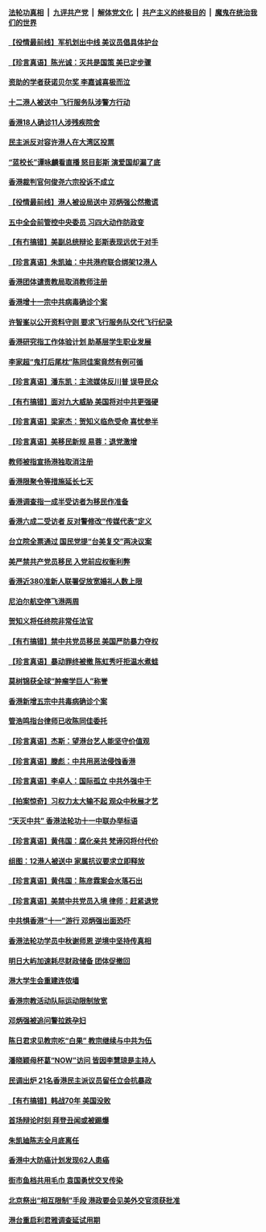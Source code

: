 

####  [法轮功真相](../../../../basic/blob/master/README.md?t=10111002) &nbsp;|&nbsp; [九评共产党](../../../../9ping.md/blob/master/README.md?t=10111002) &nbsp;|&nbsp; [解体党文化](../../../../jtdwh.md/blob/master/README.md?t=10111002)  &nbsp;|&nbsp; [共产主义的终极目的](../../../../gczydzjmd.md/blob/master/README.md?t=10111002) &nbsp;|&nbsp; [魔鬼在统治我们的世界](../../../../mgztzwmdsj.md/blob/master/README.md?t=10111002) 

#### [【役情最前线】军机划出中线 美议员倡具体护台](../pages/nsc415/n12465505.md?t=10111002) 

#### [【珍言真语】陈光诚：灭共是国策 美已定步骤](../pages/nsc415/n12464658.md?t=10111002) 

#### [资助的学者获诺贝尔奖 李嘉诚喜极而泣](../pages/nsc415/n12464848.md?t=10111002) 

#### [十二港人被送中 飞行服务队涉警方行动](../pages/nsc415/n12463569.md?t=10111002) 

#### [香港18人确诊11人涉残疾院舍](../pages/nsc415/n12463548.md?t=10111002) 

#### [民主派反对容许港人在大湾区投票](../pages/nsc415/n12463544.md?t=10111002) 

#### [“蓝校长”谭咏麟看直播 怒目彭斯 演爱国却漏了底](../pages/nsc415/n12463537.md?t=10111002) 

#### [香港裁判官何俊尧六宗投诉不成立](../pages/nsc415/n12463515.md?t=10111002) 

#### [【役情最前线】港人被设局送中 邓炳强公然撒谎](../pages/nsc415/n12462741.md?t=10111002) 

#### [五中全会前管控中央委员 习四大动作防政变](../pages/nsc415/n12463114.md?t=10111002) 

#### [【有冇搞错】美副总统辩论 彭斯表现远优于对手](../pages/nsc415/n12462492.md?t=10111002) 

#### [【珍言真语】朱凯廸：中共港府联合绑架12港人](../pages/nsc415/n12462104.md?t=10111002) 

#### [香港团体谴责教局取消教师注册](../pages/nsc415/n12460767.md?t=10111002) 

#### [香港增十一宗中共病毒确诊个案](../pages/nsc415/n12460758.md?t=10111002) 

#### [许智峯以公开资料守则 要求飞行服务队交代飞行纪录](../pages/nsc415/n12460751.md?t=10111002) 

#### [香港研究指工作体验计划 助基层学生职业发展](../pages/nsc415/n12460730.md?t=10111002) 

#### [李家超“鬼打后尾枕”陈同佳案竟然有例可循](../pages/nsc415/n12460706.md?t=10111002) 

#### [【珍言真语】潘东凯：主流媒体反川普 误导民众](../pages/nsc415/n12459961.md?t=10111002) 

#### [【有冇搞错】面对九大威胁 美国将对中共更强硬](../pages/nsc415/n12459873.md?t=10111002) 

#### [【珍言真语】梁家杰：贺知义临危受命 喜忧参半](../pages/nsc415/n12459514.md?t=10111002) 

#### [【珍言真语】美移民新规 易蓉：退党激增](../pages/nsc415/n12458480.md?t=10111002) 

#### [教师被指宣扬港独取消注册](../pages/nsc415/n12458495.md?t=10111002) 

#### [香港限聚令等措施延长七天](../pages/nsc415/n12458454.md?t=10111002) 

#### [香港调查指一成半受访者为移民作准备](../pages/nsc415/n12458444.md?t=10111002) 

#### [香港六成二受访者 反对警修改“传媒代表”定义](../pages/nsc415/n12458436.md?t=10111002) 

#### [台立院全票通过 国民党提“台美复交”两决议案](../pages/nsc415/n12458427.md?t=10111002) 

#### [美严禁共产党员移民 入党前应权衡利弊](../pages/nsc415/n12458422.md?t=10111002) 

#### [香港近380准新人联署促放宽婚礼人数上限](../pages/nsc415/n12456004.md?t=10111002) 

#### [尼泊尔航空停飞港两周](../pages/nsc415/n12455983.md?t=10111002) 

#### [贺知义将任终院非常任法官](../pages/nsc415/n12455935.md?t=10111002) 

#### [【有冇搞错】禁中共党员移民 美国严防暴力夺权](../pages/nsc415/n12455228.md?t=10111002) 

#### [【珍言真语】暴动罪终被撤 陈虹秀吁拒温水煮蛙](../pages/nsc415/n12454468.md?t=10111002) 

#### [莫树锦获全球“肿瘤学巨人”称誉](../pages/nsc415/n12453121.md?t=10111002) 

#### [香港新增五宗中共毒病确诊个案](../pages/nsc415/n12453085.md?t=10111002) 

#### [管浩鸣指台律师已收陈同佳委托](../pages/nsc415/n12452999.md?t=10111002) 

#### [【珍言真语】杰斯：望港台艺人能坚守价值观](../pages/nsc415/n12449043.md?t=10111002) 

#### [【珍言真语】滕彪：中共用恶法侵蚀香港](../pages/nsc415/n12444721.md?t=10111002) 

#### [【珍言真语】李卓人：国际孤立 中共外强中干](../pages/nsc415/n12447846.md?t=10111002) 

#### [【拍案惊奇】习权力太大输不起 观众中秋展才艺](../pages/nsc415/n12446816.md?t=10111002) 

#### [“天灭中共” 香港法轮功十一中联办举标语](../pages/nsc415/n12445032.md?t=10111002) 

#### [【珍言真语】黄伟国：腐化亲共 梵谛冈将付代价](../pages/nsc415/n12444894.md?t=10111002) 

#### [组图：12港人被送中 家属抗议要求立即释放](../pages/nsc415/n12443830.md?t=10111002) 

#### [【珍言真语】黄伟国：陈彦霖案会水落石出](../pages/nsc415/n12439340.md?t=10111002) 

#### [【珍言真语】美禁中共党员入境 律师：赶紧退党](../pages/nsc415/n12442283.md?t=10111002) 

#### [中共惧香港“十一”游行 邓炳强出面恐吓](../pages/nsc415/n12440600.md?t=10111002) 

#### [香港法轮功学员中秋谢师恩 逆境中坚持传真相](../pages/nsc415/n12440475.md?t=10111002) 

#### [明日大屿加速耗尽财政储备 团体促撤回](../pages/nsc415/n12440742.md?t=10111002) 

#### [港大学生会重建连侬墙](../pages/nsc415/n12440746.md?t=10111002) 

#### [香港宗教活动队际运动限制放宽](../pages/nsc415/n12440734.md?t=10111002) 

#### [邓炳强被追问警拉跌孕妇](../pages/nsc415/n12440714.md?t=10111002) 

#### [陈日君求见教宗吃“白果” 教宗继续与中共为伍](../pages/nsc415/n12440717.md?t=10111002) 

#### [潘晓颖母杯葛“NOW”访问 皆因李慧琼是主持人](../pages/nsc415/n12440652.md?t=10111002) 

#### [民调出炉 21名香港民主派议员留任立会抗暴政](../pages/nsc415/n12440547.md?t=10111002) 

#### [【有冇搞错】韩战70年 美国没败](../pages/nsc415/n12439774.md?t=10111002) 

#### [首场辩论时刻 拜登丑闻或被踢爆](../pages/nsc415/n12439577.md?t=10111002) 

#### [朱凯廸陈志全月底离任](../pages/nsc415/n12438035.md?t=10111002) 

#### [香港中大防癌计划发现62人患癌](../pages/nsc415/n12438010.md?t=10111002) 

#### [街市鱼档共用毛巾 袁国勇忧交叉传染](../pages/nsc415/n12437996.md?t=10111002) 

#### [北京祭出“相互限制”手段 港政要会见美外交官须获批准](../pages/nsc415/n12437980.md?t=10111002) 

#### [港台重启利君雅调查延试用期](../pages/nsc415/n12437929.md?t=10111002) 


